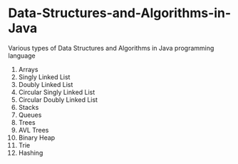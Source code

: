 # Data-Structures-and-Algorithms-in-Java
Various types of Data Structures and Algorithms in Java programming language

1. Arrays
2. Singly Linked List
3. Doubly Linked List
4. Circular Singly Linked List
5. Circular Doubly Linked List
6. Stacks
7. Queues
8. Trees
9. AVL Trees
10. Binary Heap
11. Trie
12. Hashing
